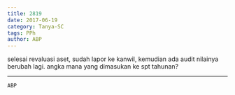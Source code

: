 ```yaml
---
title: 2819
date: 2017-06-19
category: Tanya-SC
tags: PPh
author: ABP
---
```


selesai revaluasi aset, sudah lapor ke kanwil, kemudian ada audit nilainya berubah lagi. angka mana yang dimasukan ke spt tahunan?

---



`ABP`
